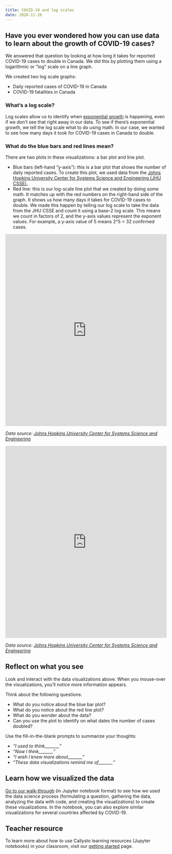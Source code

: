 ```yaml
---
title: COVID-19 and log scales
date: 2020-11-26
---
```

<h2> Have you ever wondered how you can use data to learn about the growth of COVID-19 cases?</h2>
<p>We answered that question by looking at how long it takes for reported COVID-19 cases to double in Canada. We did this by plotting them using a logarithmic or “log” scale on a line graph.</p>
<p>We created two log scale graphs:</p>
<ul>
<li>Daily reported cases of COVID-19 in Canada</li>
<li>COVID-19 fatalities in Canada</li>
</ul>
<h3>What’s a log scale?</h3>
<p>Log scales allow us to identify when&nbsp;<a href="https://www.dictionary.com/browse/exponential-growth" target="_blank" rel="noreferrer noopener">exponential growth</a>&nbsp;is happening, even if we don’t see that right away in our data. To see if there’s exponential growth, we tell the log scale what to do using math. In our case, we wanted to see how many days it took for COVID-19 cases in Canada to double.</p>
<h3>What do the blue bars and red lines mean?</h3>
<p>There are two plots in these visualizations: a bar plot and line plot.</p>
<ul>
<li>Blue bars&nbsp;(left-hand “y-axis”): this is a bar plot that shows the number of daily reported cases. To create this plot, we used data from the&nbsp;<a href="https://systems.jhu.edu/" target="_blank" rel="noreferrer noopener">Johns Hopkins University Center for Systems Science and Engineering (JHU CSSE).</a></li>
<li>Red line:&nbsp;this is our log-scale line plot that we created by doing some math. It matches up with the red numbers on the right-hand side of the graph.&nbsp;It shows us how many days it takes for COVID-19 cases to double.&nbsp;We made this happen by telling our log scale to take the data from the JHU CSSE and count it using a base-2 log scale. This means we count in factors of 2, and the y-axis values represent the exponent values. For example, a y-axis value of 5 means 2^5 = 32 confirmed cases.</li>
</ul>
<p><iframe loading="lazy" id="igraph" class="post-img-shadow" style="border: none;" src="https://callysto.github.io/data-viz-of-the-week/covid-19-visualizations/reported_Canada_.html" width="100%" height="600" scrolling="no" seamless="seamless"></iframe></p>
<p class="has-text-align-center"><em>Data source:&nbsp;<a href="https://systems.jhu.edu/" target="_blank" rel="noreferrer noopener">Johns Hopkins University Center for Systems Science and Engineering</a></em></p>
<p><iframe loading="lazy" id="igraph" class="post-img-shadow" style="border: none;" src="https://callysto.github.io/data-viz-of-the-week/covid-19-visualizations/fatal_Canada_.html" width="100%" height="600" scrolling="no" seamless="seamless"></iframe></p>
<p class="has-text-align-center"><em>Data source:&nbsp;<a href="https://systems.jhu.edu/" target="_blank" rel="noreferrer noopener">Johns Hopkins University Center for Systems Science and Engineering</a></em></p>
<h2>Reflect on what you see</h2>
<p>Look and interact with the data visualizations above. When you mouse-over the visualizations, you’ll notice more information appears.</p>
<p>Think about the following questions:</p>
<ul>
<li>What do you notice about the blue bar plot?</li>
<li>What do you notice about the red line plot?</li>
<li>What do you wonder about the data?</li>
<li>Can you use the plot to identify on what dates the number of cases doubled?</li>
</ul>
<p>Use the fill-in-the-blank prompts to summarize your thoughts:</p>
<ul>
<li><em>“I used to think_______”</em></li>
<li><em>“Now I think_______”</em></li>
<li><em>“I wish I knew more about_______”</em></li>
<li><em>“These data visualizations remind me of_______”</em></li>
</ul>
<h2>Learn how we visualized the data</h2>
<p><a href="https://tinyurl.com/yxfqdkjb" target="_blank" rel="noreferrer noopener">Go to our walk-through</a>&nbsp;(in Jupyter notebook format) to see how we used the data science process (formulating a question, gathering the data, analyzing the data with code, and creating the visualizations) to create these visualizations. In the notebook, you can also explore similar visualizations for several countries affected by COVID-19.</p>
<h2>Teacher resource</h2>
<p>To learn more about how to use Callysto learning resources (Jupyter notebooks) in your classroom, visit our&nbsp;<a href="https://bit.ly/callystostarterkit">getting started</a>&nbsp;page.</p>